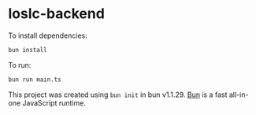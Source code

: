 # loslc-backend

To install dependencies:

```bash
bun install
```

To run:

```bash
bun run main.ts
```

This project was created using `bun init` in bun v1.1.29. [Bun](https://bun.sh) is a fast all-in-one JavaScript runtime.
